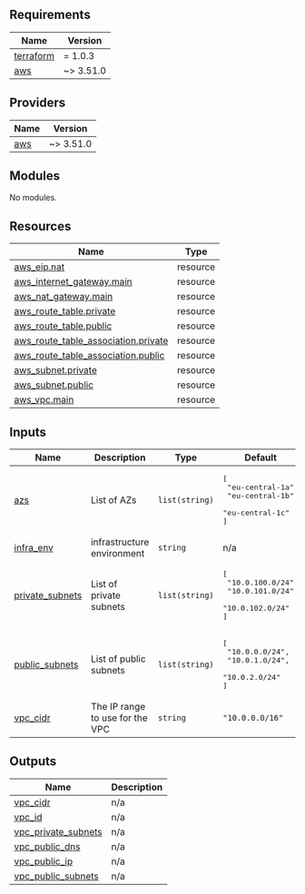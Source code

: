 ## Requirements

| Name | Version |
|------|---------|
| <a name="requirement_terraform"></a> [terraform](#requirement\_terraform) | = 1.0.3 |
| <a name="requirement_aws"></a> [aws](#requirement\_aws) | ~> 3.51.0 |

## Providers

| Name | Version |
|------|---------|
| <a name="provider_aws"></a> [aws](#provider\_aws) | ~> 3.51.0 |

## Modules

No modules.

## Resources

| Name | Type |
|------|------|
| [aws_eip.nat](https://registry.terraform.io/providers/hashicorp/aws/latest/docs/resources/eip) | resource |
| [aws_internet_gateway.main](https://registry.terraform.io/providers/hashicorp/aws/latest/docs/resources/internet_gateway) | resource |
| [aws_nat_gateway.main](https://registry.terraform.io/providers/hashicorp/aws/latest/docs/resources/nat_gateway) | resource |
| [aws_route_table.private](https://registry.terraform.io/providers/hashicorp/aws/latest/docs/resources/route_table) | resource |
| [aws_route_table.public](https://registry.terraform.io/providers/hashicorp/aws/latest/docs/resources/route_table) | resource |
| [aws_route_table_association.private](https://registry.terraform.io/providers/hashicorp/aws/latest/docs/resources/route_table_association) | resource |
| [aws_route_table_association.public](https://registry.terraform.io/providers/hashicorp/aws/latest/docs/resources/route_table_association) | resource |
| [aws_subnet.private](https://registry.terraform.io/providers/hashicorp/aws/latest/docs/resources/subnet) | resource |
| [aws_subnet.public](https://registry.terraform.io/providers/hashicorp/aws/latest/docs/resources/subnet) | resource |
| [aws_vpc.main](https://registry.terraform.io/providers/hashicorp/aws/latest/docs/resources/vpc) | resource |

## Inputs

| Name | Description | Type | Default | Required |
|------|-------------|------|---------|:--------:|
| <a name="input_azs"></a> [azs](#input\_azs) | List of AZs | `list(string)` | <pre>[<br>  "eu-central-1a",<br>  "eu-central-1b",<br>  "eu-central-1c"<br>]</pre> | no |
| <a name="input_infra_env"></a> [infra\_env](#input\_infra\_env) | infrastructure environment | `string` | n/a | yes |
| <a name="input_private_subnets"></a> [private\_subnets](#input\_private\_subnets) | List of private subnets | `list(string)` | <pre>[<br>  "10.0.100.0/24",<br>  "10.0.101.0/24",<br>  "10.0.102.0/24"<br>]</pre> | no |
| <a name="input_public_subnets"></a> [public\_subnets](#input\_public\_subnets) | List of public subnets | `list(string)` | <pre>[<br>  "10.0.0.0/24",<br>  "10.0.1.0/24",<br>  "10.0.2.0/24"<br>]</pre> | no |
| <a name="input_vpc_cidr"></a> [vpc\_cidr](#input\_vpc\_cidr) | The IP range to use for the VPC | `string` | `"10.0.0.0/16"` | no |

## Outputs

| Name | Description |
|------|-------------|
| <a name="output_vpc_cidr"></a> [vpc\_cidr](#output\_vpc\_cidr) | n/a |
| <a name="output_vpc_id"></a> [vpc\_id](#output\_vpc\_id) | n/a |
| <a name="output_vpc_private_subnets"></a> [vpc\_private\_subnets](#output\_vpc\_private\_subnets) | n/a |
| <a name="output_vpc_public_dns"></a> [vpc\_public\_dns](#output\_vpc\_public\_dns) | n/a |
| <a name="output_vpc_public_ip"></a> [vpc\_public\_ip](#output\_vpc\_public\_ip) | n/a |
| <a name="output_vpc_public_subnets"></a> [vpc\_public\_subnets](#output\_vpc\_public\_subnets) | n/a |
